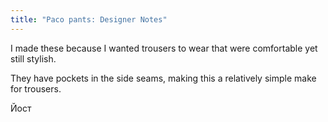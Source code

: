 ```yaml
---
title: "Paco pants: Designer Notes"
---
```


I made these because I wanted trousers to wear that were comfortable yet still stylish.

They have pockets in the side seams, making this a relatively simple make for trousers.

Йост

